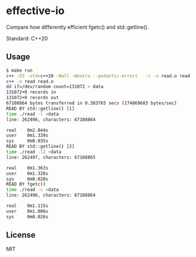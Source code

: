 # effective-io

Compare how differently efficient fgetc() and std::getline().

Standard: C++20

## Usage

```sh
$ make run
c++ -O3 -std=c++20 -Wall -Wextra --pedantic-errors   -c -o read.o read.cpp
c++ -o read read.o
dd if=/dev/random count=131072 > data
131072+0 records in
131072+0 records out
67108864 bytes transferred in 0.383765 secs (174869683 bytes/sec)
READ BY std::getline() [1]
time ./read -l <data
line: 262496, characters: 67108864

real    0m2.044s
user    0m1.339s
sys     0m0.035s
READ BY std::getline() [2]
time ./read -l2 <data
line: 262497, characters: 67108865

real    0m1.363s
user    0m1.326s
sys     0m0.028s
READ BY fgetc()
time ./read -c <data
line: 262496, characters: 67108864

real    0m1.115s
user    0m1.086s
sys     0m0.026s
```

## License
MIT
